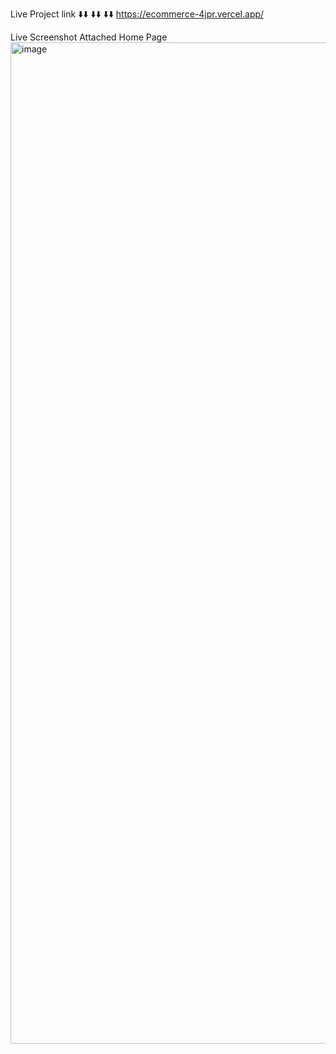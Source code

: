 Live Project link
⬇️⬇️
⬇️⬇️
⬇️⬇️
https://ecommerce-4jpr.vercel.app/


Live Screenshot Attached
Home Page
<img width="2878" height="1602" alt="image" src="https://github.com/user-attachments/assets/653b394c-d9e6-4d2c-aefe-7c6b7f5e68ee" />




